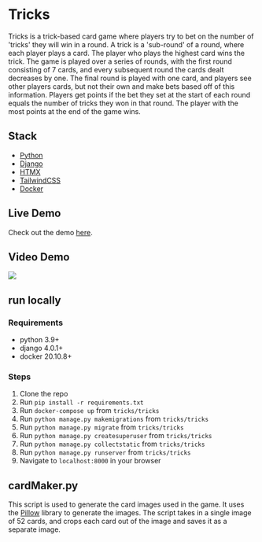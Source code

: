 # Tricks
Tricks is a trick-based card game where players try to bet on the number of 'tricks' they will win in a round. A trick is a 'sub-round' of a round, where each player plays a card. The player who plays the highest card wins the trick. The game is played over a series of rounds, with the first round consisting of 7 cards, and every subsequent round the cards dealt decreases by one. The final round is played with one card, and players see other players cards, but not their own and make bets based off of this information. Players get points if the bet they set at the start of each round equals the number of tricks they won in that round. The player with the most points at the end of the game wins.

## Stack
- [Python](https://www.python.org/)
- [Django](https://www.djangoproject.com/)
- [HTMX](https://htmx.org/)
- [TailwindCSS](https://tailwindcss.com/)
- [Docker](https://www.docker.com/)

## Live Demo
Check out the demo [here](https://tricks.fly.dev).

## Video Demo
![](tricks-demo.gif)

## run locally
### Requirements
- python 3.9+
- django 4.0.1+
- docker 20.10.8+

### Steps
1. Clone the repo
2. Run `pip install -r requirements.txt`
3. Run `docker-compose up` from `tricks/tricks`
4. Run `python manage.py makemigrations` from `tricks/tricks`
5. Run `python manage.py migrate` from `tricks/tricks`
6. Run `python manage.py createsuperuser` from `tricks/tricks`
7. Run `python manage.py collectstatic` from `tricks/tricks`
8. Run `python manage.py runserver` from `tricks/tricks`
9. Navigate to `localhost:8000` in your browser

## cardMaker.py
This script is used to generate the card images used in the game. It uses the [Pillow](https://pillow.readthedocs.io/en/stable/) library to generate the images. The script takes in a single image of 52 cards, and crops each card out of the image and saves it as a separate image.